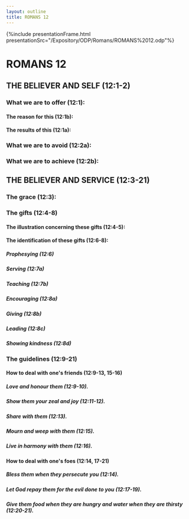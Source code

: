 ```yaml
---
layout: outline
title: ROMANS 12
---
```

{%include presentationFrame.html presentationSrc="/Expository/ODP/Romans/ROMANS%2012.odp"%}

# ROMANS 12
## THE BELIEVER AND SELF (12:1-2) 
###  What we are to offer (12:1): 
####  The reason for this (12:1b): 
####  The results of this (12:1a): 
###  What we are to avoid (12:2a): 
###  What we are to achieve (12:2b): 
## THE BELIEVER AND SERVICE (12:3-21) 
###  The grace (12:3): 
###  The gifts (12:4-8) 
####  The illustration concerning these gifts (12:4-5): 
####  The identification of these gifts (12:6-8): 
#####  Prophesying (12:6) 
#####  Serving (12:7a) 
#####  Teaching (12:7b) 
#####  Encouraging (12:8a) 
#####  Giving (12:8b) 
#####  Leading (12:8c) 
#####  Showing kindness (12:8d) 
###  The guidelines (12:9-21) 
####  How to deal with one\'s friends (12:9-13, 15-16) 
#####  Love and honour them (12:9-10). 
#####  Show them your zeal and joy (12:11-12). 
#####  Share with them (12:13). 
#####  Mourn and weep with them (12:15). 
#####  Live in harmony with them (12:16). 
####  How to deal with one\'s foes (12:14, 17-21) 
#####  Bless them when they persecute you (12:14). 
#####  Let God repay them for the evil done to you (12:17-19). 
#####  Give them food when they are hungry and water when they are thirsty (12:20-21). 
